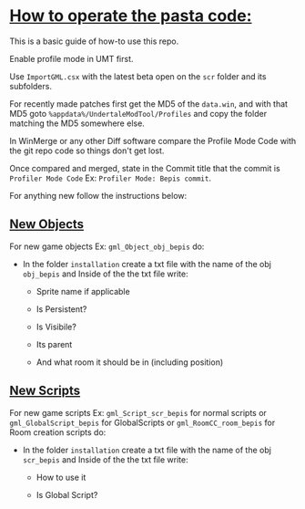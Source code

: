 # <u>How to operate the pasta code:</u>

This is a basic guide of how-to use this repo.

Enable profile mode in UMT first.

Use `ImportGML.csx` with the latest beta open on the `scr` folder and its subfolders.

For recently made patches first get the MD5 of the `data.win`, and with that MD5 goto `%appdata%/UndertaleModTool/Profiles` and copy the folder matching the MD5 somewhere else.

In WinMerge or any other Diff software compare the Profile Mode Code with the git repo code so things don't get lost.

Once compared and merged, state in the Commit title that the commit is `Profiler Mode Code` Ex: `Profiler Mode: Bepis commit`.


For anything new follow the instructions below:

## <u>New Objects</u>

For new game objects Ex: `gml_Object_obj_bepis` do:

* In the folder `installation` create a txt file with the name of the obj `obj_bepis` and Inside of the the txt file write:

  - Sprite name if applicable 
  
  - Is Persistent?
  
  - Is Visibile?
  
  - Its parent
  
  - And what room it should be in (including position)

## <u>New Scripts</u>

For new game scripts Ex: `gml_Script_scr_bepis` for normal scripts or `gml_GlobalScript_bepis` for GlobalScripts or `gml_RoomCC_room_bepis` for Room creation scripts do:

* In the folder `installation` create a txt file with the name of the obj `scr_bepis` and Inside of the the txt file write:
  
  * How to use it
  
  * Is Global Script?
